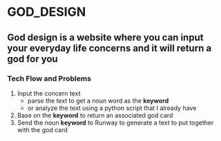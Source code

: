 # GOD_DESIGN
<h2>God design is a website where you can input your everyday life concerns and it will return a god for you</h2>

<h3>Tech Flow and Problems</h3>
<p>
<ol><li>Input the concern text
  <ul><li>parse the text to get a noun word as the <b>keyword</b></li><li>or analyze the text using a python script that I already have</li></ul></li>
  
  <li>Base on the <b>keyword</b> to return an associated god card</li>
  <li>Send  the noun <b>keyword</b> to Runway to generate a text to put together with the god card</li>
  
  </ol>
  </p>
